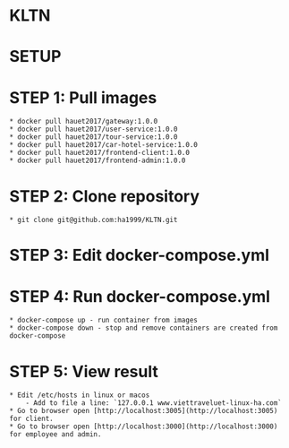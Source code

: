 # KLTN

# SETUP

# STEP 1: Pull images
	* docker pull hauet2017/gateway:1.0.0
	* docker pull hauet2017/user-service:1.0.0
	* docker pull hauet2017/tour-service:1.0.0
	* docker pull hauet2017/car-hotel-service:1.0.0
	* docker pull hauet2017/frontend-client:1.0.0
	* docker pull hauet2017/frontend-admin:1.0.0
# STEP 2: Clone repository
	* git clone git@github.com:ha1999/KLTN.git

# STEP 3: Edit docker-compose.yml


# STEP 4: Run docker-compose.yml

	* docker-compose up - run container from images
	* docker-compose down - stop and remove containers are created from docker-compose
# STEP 5: View result

	* Edit /etc/hosts in linux or macos
		- Add to file a line: `127.0.0.1 www.viettraveluet-linux-ha.com`
	* Go to browser open [http://localhost:3005](http://localhost:3005) for client.
	* Go to browser open [http://localhost:3000](http://localhost:3000) for employee and admin.
 



